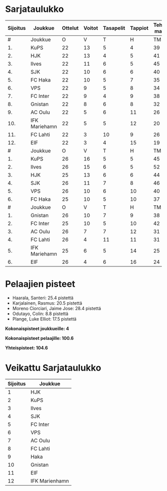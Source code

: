 # Sarjataulukko
| Sijoitus | Joukkue | Ottelut | Voitot | Tasapelit | Tappiot | Tehdyt maalit | Päästetyt maalit | Maaliero | Syötöt |
|----------|---------|---------|--------|-----------|---------|----------------|-------------------|----------|-------|
|# | Joukkue | O | V | T | H | TM | PM | ME | S | L | L% | R | KK | PK | PA | P|
|1. | KuPS | 22 | 13 | 5 | 4 | 39 | 22 | 17 | 19 | 255 | 15,29 | 231 | 32 | 1 | 32 | 44|
|2. | HJK | 22 | 13 | 4 | 5 | 41 | 21 | 20 | 28 | 315 | 13,02 | 235 | 37 | 1 | 32 | 43|
|3. | Ilves | 22 | 11 | 6 | 5 | 45 | 25 | 20 | 36 | 238 | 18,91 | 238 | 56 | 4 | 42 | 39|
|4. | SJK | 22 | 10 | 6 | 6 | 40 | 33 | 7 | 27 | 285 | 14,04 | 270 | 52 | 0 | 45 | 36|
|5. | FC Haka | 22 | 10 | 5 | 7 | 35 | 32 | 3 | 25 | 199 | 17,59 | 283 | 65 | 2 | 43 | 35|
|6. | VPS | 22 | 9 | 5 | 8 | 34 | 36 | -2 | 18 | 239 | 14,23 | 253 | 38 | 3 | 32 | 32|
|7. | FC Inter | 22 | 9 | 4 | 9 | 38 | 29 | 9 | 29 | 226 | 16,81 | 217 | 49 | 2 | 38 | 31|
|8. | Gnistan | 22 | 8 | 6 | 8 | 32 | 34 | -2 | 23 | 213 | 15,02 | 251 | 63 | 1 | 31 | 30|
|9. | AC Oulu | 22 | 5 | 6 | 11 | 26 | 36 | -10 | 17 | 180 | 14,44 | 299 | 62 | 7 | 38 | 21|
|10. | IFK Mariehamn | 22 | 5 | 5 | 12 | 20 | 38 | -18 | 10 | 179 | 11,17 | 220 | 53 | 5 | 23 | 20|
|11. | FC Lahti | 22 | 3 | 10 | 9 | 26 | 38 | -12 | 21 | 189 | 13,76 | 218 | 50 | 1 | 35 | 19|
|12. | EIF | 22 | 3 | 4 | 15 | 19 | 51 | -32 | 11 | 175 | 10,86 | 241 | 61 | 4 | 25 | 13|
|# | Joukkue | O | V | T | H | TM | PM | ME | S | L | L% | R | KK | PK | PA | P|
|1. | KuPS | 26 | 16 | 5 | 5 | 45 | 24 | 21 | 23 | 289 | 15,57 | 263 | 40 | 2 | 38 | 53|
|2. | Ilves | 26 | 15 | 6 | 5 | 52 | 27 | 25 | 40 | 279 | 18,64 | 272 | 58 | 4 | 49 | 51|
|3. | HJK | 25 | 13 | 6 | 6 | 44 | 25 | 19 | 31 | 355 | 12,39 | 276 | 49 | 1 | 34 | 45|
|4. | SJK | 26 | 11 | 7 | 8 | 46 | 40 | 6 | 31 | 329 | 13,98 | 312 | 61 | 0 | 56 | 40|
|5. | VPS | 26 | 10 | 6 | 10 | 40 | 43 | -3 | 22 | 280 | 14,29 | 293 | 45 | 3 | 39 | 36|
|6. | FC Haka | 25 | 10 | 5 | 10 | 37 | 40 | -3 | 26 | 221 | 16,74 | 319 | 74 | 3 | 46 | 35|
|# | Joukkue | O | V | T | H | TM | PM | ME | S | L | L% | R | KK | PK | PA | P|
|1. | Gnistan | 26 | 10 | 7 | 9 | 38 | 40 | -2 | 29 | 254 | 14,96 | 291 | 70 | 1 | 37 | 37|
|2. | FC Inter | 25 | 10 | 5 | 10 | 42 | 32 | 10 | 32 | 262 | 16,03 | 236 | 55 | 2 | 39 | 35|
|3. | AC Oulu | 26 | 7 | 7 | 12 | 31 | 38 | -7 | 21 | 215 | 14,42 | 346 | 71 | 9 | 46 | 28|
|4. | FC Lahti | 26 | 4 | 11 | 11 | 31 | 47 | -16 | 23 | 224 | 13,84 | 267 | 60 | 2 | 44 | 23|
|5. | IFK Mariehamn | 25 | 6 | 5 | 14 | 25 | 42 | -17 | 14 | 216 | 11,57 | 237 | 58 | 5 | 31 | 23|
|6. | EIF | 26 | 4 | 6 | 16 | 24 | 57 | -33 | 16 | 206 | 11,65 | 295 | 76 | 6 | 28 | 18|

# Pelaajien pisteet
* Haarala, Santeri: 25.4 pistettä
* Karjalainen, Rasmus: 20.5 pistettä
* Moreno Ciorciari, Jaime Jose: 28.4 pistettä
* Odutayo, Colin: 8.8 pistettä
* Plange, Luke Elliot: 17.5 pistettä

**Kokonaispisteet joukkueille: 4**

**Kokonaispisteet pelaajille: 100.6**

**Yhteispisteet: 104.6**

# Veikattu Sarjataulukko
| Sijoitus | Joukkue |
|----------|---------|
| 1 | HJK |
| 2 | KuPS |
| 3 | Ilves |
| 4 | SJK |
| 5 | FC Inter |
| 6 | VPS |
| 7 | AC Oulu |
| 8 | FC Lahti |
| 9 | Haka |
| 10 | Gnistan |
| 11 | EIF |
| 12 | IFK Marienhamn |
